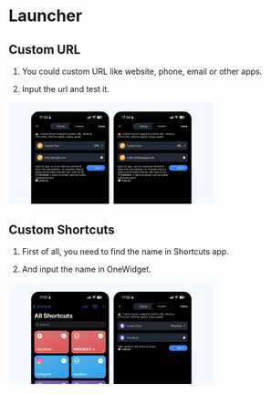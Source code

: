 # Launcher

## Custom URL

1. You could custom URL like website, phone, email or other apps.

2. Input the url and test it.

<img src="../OneWidget/img/Launcher/01.jpg" width="360" />


## Custom Shortcuts

1. First of all, you need to find the name in Shortcuts app.

2. And input the name in OneWidget.

<img src="../OneWidget/img/Launcher/02.jpg" width="360" />